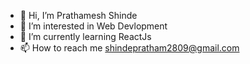 - 👋 Hi, I’m Prathamesh Shinde
- 👀 I’m interested in Web Devlopment
- 🌱 I’m currently learning ReactJs
- 📫 How to reach me shindepratham2809@gmail.com


<!---
Prathamesh2809/Prathamesh2809 is a ✨ special ✨ repository because its `README.md` (this file) appears on your GitHub profile.
You can click the Preview link to take a look at your changes.
--->
